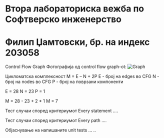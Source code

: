 # Втора лабораториска вежба по Софтверско инженерство
# Филип Џамтовски, бр. на индекс 203058
Control Flow Graph
Фотографија од control flow graph-ot:
![Graph](https://user-images.githubusercontent.com/76556606/171952528-3ff0ab57-f398-4d43-a29c-588aa8b62f82.png)

Цикломатска комплексност
M = E – N + 2P
E - број на edges во CFG
N - број на nodes во CFG
P - број на поврзани компоненти

E = 28
N = 23
P = 1

M = 28 - 23 + 2 * 1
M = 7

Тест случаи според критериумот Every statement
....

Тест случаи според критериумот Every path
....

Објаснување на напишаните unit tests
... ..
